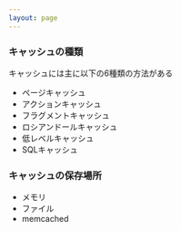 ```yaml
---
layout: page
---
```


### キャッシュの種類

キャッシュには主に以下の6種類の方法がある

- ページキャッシュ
- アクションキャッシュ
- フラグメントキャッシュ
- ロシアンドールキャッシュ
- 低レベルキャッシュ
- SQLキャッシュ

### キャッシュの保存場所

- メモリ
- ファイル
- memcached
